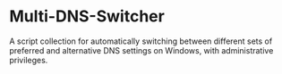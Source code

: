 # Multi-DNS-Switcher
A script collection for automatically switching between different sets of preferred and alternative DNS settings on Windows, with administrative privileges.
